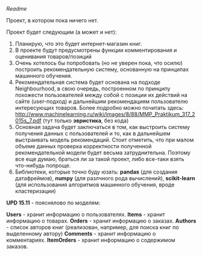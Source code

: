 *Readme*

Проект, в котором пока ничего нет.

Проект будет следующим (а может и нет):

1. Планирую, что это будет интернет-магазин книг.
2. В проекте будут предусмотрены функции комментирования и оценивания товаров/позиций
3. Очень хотелось бы попробовать (но не уверен пока, что осилю) построить рекомендательную систему, основанную на принципах машинного обучения.
4. Рекомендательная система будет основана на подходе Neighbourhood, в свою очередь, построенном по принципу похожести пользователей между собой с позиции их действий на сайте (user-подход) и дальнейшим рекомендациям пользователю интересующих товаров. Более подробно можно почитать здесь: http://www.machinelearning.ru/wiki/images/8/88/MMP_Praktikum_317_2015s_7.pdf (тут только **эвристика**, без кода)
5. Основная задача будет заключаться в том, как выстроить систему получения данных с пользователей и то, как в дальнейшем выстраивать модель рекомендаций. Стоит отметить, что при малом объеме данных проверка корректности полученной рекомендательной модели будет весьма затруднительна. Поэтому все еще думаю, браться ли за такой проект, либо все-таки взять что-нибудь попроще.
6. Библиотеки, которые точно буду юзать: **pandas** (для создания датафреймов), **numpy** (для разлчного рода вычислений), **scikit-learn** (для использования алгоритмов машинного обучения, вроде кластеризации)

**UPD 15.11** - пояснялово по моделям:

**Users** - хранит информацию о пользователях.
**Items** - хранит информацию о товарах.
**Orders** - хранит информацию о заказах.
**Authors** - список авторов книг (реализован, например, для поиска книг по выделенному автору)
**Comments** - хранит информацию о комментариях.
**ItemOrders** - хранит информацию о содержимом заказов.


